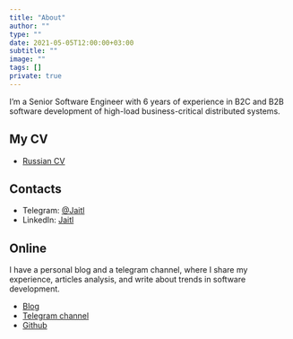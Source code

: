 ```yaml
---
title: "About"
author: ""
type: ""
date: 2021-05-05T12:00:00+03:00
subtitle: ""
image: ""
tags: []
private: true
---
```

I’m a Senior Software Engineer with 6 years of experience in B2C and B2B software development of high-load business-critical distributed systems.

## My CV
* [Russian CV](https://jaitl.pro/cv-rus/)

## Contacts
* Telegram: [@Jaitl](https://t.me/jaitl)
* LinkedIn: [Jaitl](https://www.linkedin.com/in/jaitl)

## Online
I have a personal blog and a telegram channel, where I share my experience, articles analysis, and write about trends in software development.
* [Blog](https://jaitl.pro)
* [Telegram channel](https://t.me/seniorsITBlog)
* [Github](https://github.com/jaitl)
